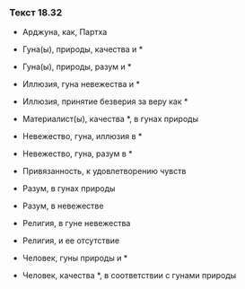 ### Текст 18.32

- Арджуна, как, Партха

- Гуна(ы), природы, качества и *

- Гуна(ы), природы, разум и *

- Иллюзия, гуна невежества и *

- Иллюзия, принятие безверия за веру как *

- Материалист(ы), качества *, в гунах природы

- Невежество, гуна, иллюзия в *

- Невежество, гуна, разум в *

- Привязанность, к удовлетворению чувств

- Разум, в гунах природы

- Разум, в невежестве

- Религия, в гуне невежества

- Религия, и ее отсутствие

- Человек, гуны природы и *

- Человек, качества *, в соответствии с гунами природы
	
